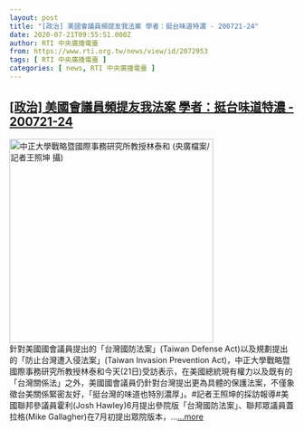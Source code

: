 ```yaml
---
layout: post
title: "[政治] 美國會議員頻提友我法案 學者：挺台味道特濃 - 200721-24"
date: 2020-07-21T09:55:51.000Z
author: RTI 中央廣播電臺
from: https://www.rti.org.tw/news/view/id/2072953
tags: [ RTI 中央廣播電臺 ]
categories: [ news, RTI 中央廣播電臺 ]
---
```

<!--1595325351000-->
[[政治] 美國會議員頻提友我法案 學者：挺台味道特濃 - 200721-24](https://www.rti.org.tw/news/view/id/2072953)
------

<div>
<img src="https://static.rti.org.tw/assets/thumbnails/2019/08/19/0228ea76cb92550ad49d88ced205e1b9.JPG" width="360" alt="中正大學戰略暨國際事務研究所教授林泰和 (央廣檔案/記者王照坤 攝)" title="中正大學戰略暨國際事務研究所教授林泰和 (央廣檔案/記者王照坤 攝)"><br>針對美國國會議員提出的「台灣國防法案」(Taiwan Defense Act)以及規劃提出的「防止台灣遭入侵法案」(Taiwan Invasion Prevention Act)，中正大學戰略暨國際事務研究所教授林泰和今天(21日)受訪表示，在美國總統現有權力以及既有的「台灣關係法」之外，美國國會議員仍針對台灣提出更為具體的保護法案，不僅象徵台美關係緊密友好，「挺台灣的味道也特別濃厚」。#記者王照坤的採訪報導#美國聯邦參議員霍利(Josh Hawley)6月提出參院版「台灣國防法案」、聯邦眾議員蓋拉格(Mike Gallagher)在7月初提出眾院版本，...<a target="_blank" href="https://www.rti.org.tw/news/view/id/2072953">...more</a>
</div>
